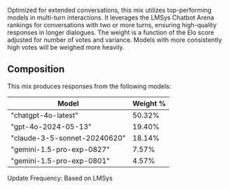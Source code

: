Optimized for extended conversations, this mix utilizes top-performing models in multi-turn interactions. It leverages the LMSys Chatbot Arena rankings for conversations with two or more turns, ensuring high-quality responses in longer dialogues. The weight is a function of the Elo score adjusted for number of votes and variance. Models with more consistently high votes will be weighed more heavily.

## Composition

This mix produces responses from the following models:

| Model | Weight % |
|-------|----------|
| "chatgpt-4o-latest" | 50.32% |
| "gpt-4o-2024-05-13" | 19.40% |
| "claude-3-5-sonnet-20240620" | 18.14% |
| "gemini-1.5-pro-exp-0827" | 7.57% |
| "gemini-1.5-pro-exp-0801" | 4.57% |

Update Frequency: Based on LMSys
